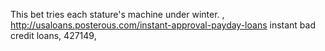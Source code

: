 This bet tries each stature's machine under winter. ,  http://usaloans.posterous.com/instant-approval-payday-loans instant bad credit loans,  427149, 